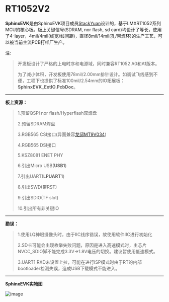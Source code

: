 # RT1052V2

**SphinxEVK**是由SphinxEVK项目成员[StackYuan](https://github.com/StackYuan)设计的，基于I.MXRT1052系列MCU的核心板。板上关键信号(SDRAM, nor flash, sd card)均设计了等长，使用了4-layer，4mil/4mil(线宽/线间距)，直径8mil/14mil(孔/带焊环)的生产工艺，可以被当前主流PCB打样厂生产。

注: 

> 开发板设计了严格的上电时序和电源域，同时兼容RT1052 A0和A1版本。
> 
> 为了减小体积，开发板使用78mil/2.00mm排针设计。如调试飞线感到不便，工程下也提供了标准100mil/2.54mm的IO拓展板：**SphinxEVK_ExtIO.PcbDoc**。

---

**板上资源：**

> 1.预留QSPI nor flash/Hyperflash双焊盘
> 
> 2.预留SDRAM焊盘
> 
> 3.RGB565 CSI接口(异面兼容[龙邱MT9V034](https://item.taobao.com/item.htm?spm=a1z10.1-c-s.w5003-17544280197.3.4d1e5e05JhMYK8&id=562070292609&scene=taobao_shop))
> 
> 4.RGB565 DSI接口
> 
> 5.KSZ8081 ENET PHY
> 
> 6.引出Micro USB(**USB1**) 
> 
> 7.引出UART(**LPUART1**)
> 
> 8.引出SWD(带RST)
> 
> 9.引出SDIO(TF slot)
> 
> 10.引出所有非关键IO

---
**勘误：**

> 1.使用LQ神眼摄像头时，由于IIC线序错误，故使用软件IIC进行初始化
> 
> 2.SD卡可能会出现枚举失败问题，原因是进入高速模式时，主芯片NVCC_SDIO脚不能完成3.3V->1.8V电压的切换。建议暂使用低速模式。
> 
> 3.UART1 RXD未设置上拉，可能在进行ISP模式时由于RT的内部bootloader检测失误，造成USB下载模式不能进入。
> 
---
**SphinxEVK实物图**

![image](https://github.com/SphinxEVK/RT1052V2/blob/master/SphinxEVK.jpg)
